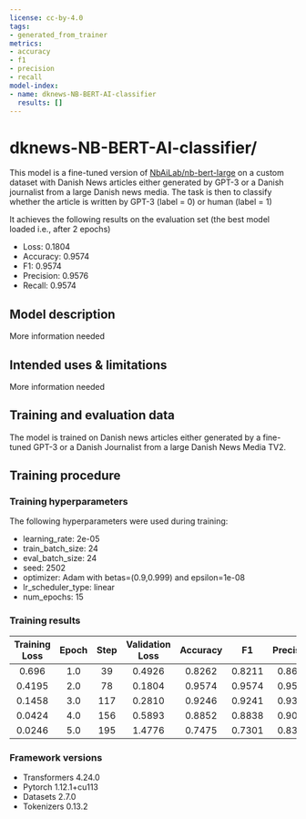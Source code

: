```yaml
---
license: cc-by-4.0
tags:
- generated_from_trainer
metrics:
- accuracy
- f1
- precision
- recall
model-index:
- name: dknews-NB-BERT-AI-classifier
  results: []
---
```


<!-- This model card has been generated automatically according to the information the Trainer had access to. You
should probably proofread and complete it, then remove this comment. -->

# dknews-NB-BERT-AI-classifier/

This model is a fine-tuned version of [NbAiLab/nb-bert-large](https://huggingface.co/NbAiLab/nb-bert-large) on a custom dataset with Danish News articles either generated by GPT-3 or a Danish journalist from a large Danish news media. The task is then to classify whether the article is written by GPT-3 (label = 0) or human (label = 1) 

It achieves the following results on the evaluation set (the best model loaded i.e., after 2 epochs)
- Loss: 0.1804
- Accuracy: 0.9574
- F1: 0.9574
- Precision: 0.9576
- Recall: 0.9574

## Model description

More information needed

## Intended uses & limitations

More information needed

## Training and evaluation data

The model is trained on Danish news articles either generated by a fine-tuned GPT-3 or a Danish Journalist from a large Danish News Media TV2. 

## Training procedure

### Training hyperparameters

The following hyperparameters were used during training:
- learning_rate: 2e-05
- train_batch_size: 24
- eval_batch_size: 24
- seed: 2502
- optimizer: Adam with betas=(0.9,0.999) and epsilon=1e-08
- lr_scheduler_type: linear
- num_epochs: 15

### Training results

| Training Loss | Epoch | Step | Validation Loss | Accuracy | F1     | Precision | Recall |
|:-------------:|:-----:|:----:|:---------------:|:--------:|:------:|:---------:|:------:|
| 0.696         | 1.0   | 39   | 0.4926          | 0.8262   | 0.8211 | 0.8672    | 0.8262 |
| 0.4195        | 2.0   | 78   | 0.1804          | 0.9574   | 0.9574 | 0.9576    | 0.9574 |
| 0.1458        | 3.0   | 117  | 0.2810          | 0.9246   | 0.9241 | 0.9344    | 0.9246 |
| 0.0424        | 4.0   | 156  | 0.5893          | 0.8852   | 0.8838 | 0.9041    | 0.8852 |
| 0.0246        | 5.0   | 195  | 1.4776          | 0.7475   | 0.7301 | 0.8321    | 0.7475 |


### Framework versions

- Transformers 4.24.0
- Pytorch 1.12.1+cu113
- Datasets 2.7.0
- Tokenizers 0.13.2
